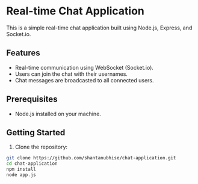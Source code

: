 
# Real-time Chat Application

This is a simple real-time chat application built using Node.js, Express, and Socket.io.

## Features

- Real-time communication using WebSocket (Socket.io).
- Users can join the chat with their usernames.
- Chat messages are broadcasted to all connected users.

## Prerequisites

- Node.js installed on your machine.

## Getting Started

1. Clone the repository:

```bash
git clone https://github.com/shantanubhise/chat-application.git
cd chat-application
npm install
node app.js

